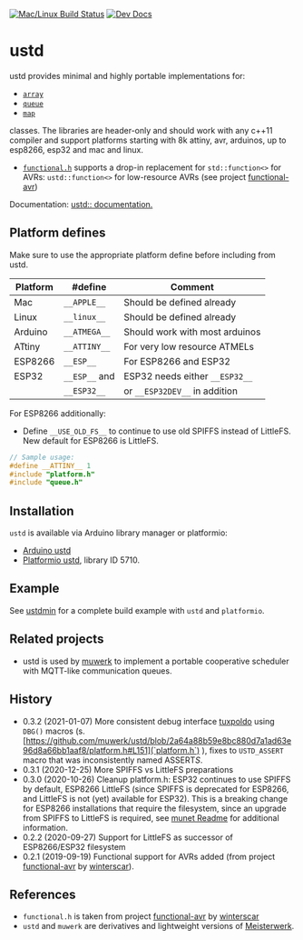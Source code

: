 [![Mac/Linux Build Status](https://travis-ci.org/muwerk/ustd.svg?branch=master)](https://travis-ci.org/muwerk/ustd)
[![Dev Docs](https://img.shields.io/badge/docs-dev-blue.svg)](https://muwerk.github.io/ustd/docs/index.html)

# ustd

ustd provides minimal and highly portable implementations for:

- [`array`](https://muwerk.github.io/ustd/docs/classustd_1_1array.html)
- [`queue`](https://muwerk.github.io/ustd/docs/classustd_1_1queue.html)
- [`map`](https://muwerk.github.io/ustd/docs/classustd_1_1map.html)

classes. The libraries are header-only and should work with any c++11 compiler and support platforms starting with 8k attiny, avr, arduinos, up to esp8266, esp32 and mac and linux.

- [`functional.h`](https://muwerk.github.io/ustd/docs/functional_8h.html) supports a drop-in replacement for `std::function<>` for AVRs: `ustd::function<>` for low-resource AVRs (see project [functional-avr](https://github.com/winterscar/functional-avr))

Documentation: [ustd:: documentation.](https://muwerk.github.io/ustd/docs/index.html)

## Platform defines

Make sure to use the appropriate platform define before including from ustd.

| Platform | #define       | Comment                        |
| -------- | ------------- | ------------------------------ |
| Mac      | `__APPLE__`   | Should be defined already      |
| Linux    | `__linux__`   | Should be defined already      |
| Arduino  | `__ATMEGA__`  | Should work with most arduinos |
| ATtiny   | `__ATTINY__`  | For very low resource ATMELs   |
| ESP8266  | `__ESP__`     | For ESP8266 and ESP32          |
| ESP32    | `__ESP__` and | ESP32 needs either `__ESP32__` |
|          | `__ESP32__`   | or `__ESP32DEV__` in addition  |

For ESP8266 additionally:

- Define `__USE_OLD_FS__` to continue to use old SPIFFS instead of LittleFS. New default for ESP8266 is LittleFS.

```c++
// Sample usage:
#define __ATTINY__ 1
#include "platform.h"
#include "queue.h"
```

## Installation

`ustd` is available via Arduino library manager or platformio:

- [Arduino ustd](https://www.arduinolibraries.info/libraries/muwerk-ustd-library)
- [Platformio ustd](https://platformio.org/lib/show/5710/ustd/examples?file=ustd-test.cpp), library ID 5710.

## Example

See [ustdmin](https://github.com/muwerk/Examples/tree/master/ustdmin) for a complete build example with `ustd` and `platformio`.

## Related projects

- ustd is used by [muwerk](https://github.com/muwerk/muwerk) to implement a portable cooperative scheduler with MQTT-like communication queues.

## History

- 0.3.2 (2021-01-07) More consistent debug interface [tuxpoldo](https://github.com/tuxpoldo) using `DBG()` macros (s. [https://github.com/muwerk/ustd/blob/2a64a88b59e8bc880d7a1ad63e96d8a66bb1aaf8/platform.h#L151](`platform.h`) ), fixes to `USTD_ASSERT` macro that was inconsistently named ASSERT*S*.
- 0.3.1 (2020-12-25) More SPIFFS vs LittleFS preparations
- 0.3.0 (2020-10-26) Cleanup platform.h: ESP32 continues to use SPIFFS by default, ESP8266 LittleFS (since SPIFFS is
  deprecated for ESP8266, and LittleFS is not (yet) available for ESP32). This is a breaking change for ESP8266 installations
  that require the filesystem, since an upgrade from SPIFFS to LittleFS is required, see [munet Readme](https://github.com/muwerk/munet/blob/master/README.md) for additional information.
- 0.2.2 (2020-09-27) Support for LittleFS as successor of ESP8266/ESP32 filesystem
- 0.2.1 (2019-09-19) Functional support for AVRs added (from project [functional-avr](https://github.com/winterscar/functional-avr) by [winterscar](https://github.com/winterscar)).

## References

- `functional.h` is taken from project [functional-avr](https://github.com/winterscar/functional-avr) by [winterscar](https://github.com/winterscar)
- `ustd` and `muwerk` are derivatives and lightweight versions of [Meisterwerk](https://github.com/yeasoft/Meisterwerk).
